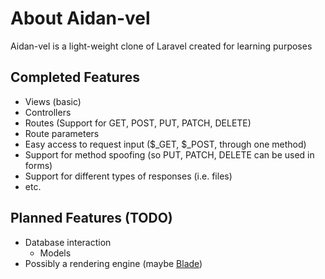 # About Aidan-vel

Aidan-vel is a light-weight clone of Laravel created for learning purposes

## Completed Features

* Views (basic)
* Controllers
* Routes (Support for GET, POST, PUT, PATCH, DELETE)
* Route parameters
* Easy access to request input ($_GET, $_POST, through one method)
* Support for method spoofing (so PUT, PATCH, DELETE can be used in forms)
* Support for different types of responses (i.e. files)
* etc.

## Planned Features (TODO)

* Database interaction
    * Models
* Possibly a rendering engine (maybe [Blade](https://github.com/jenssegers/blade))
